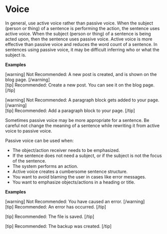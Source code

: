 # Voice

In general, use active voice rather than passive voice. When the subject (person or thing) of a sentence is performing the action, the sentence uses active voice. When the subject (person or thing) of a sentence is being acted upon, then the sentence uses passive voice. Active voice is more effective than passive voice and reduces the word count of a sentence. In sentences using passive voice, it may be difficult inferring who or what the subject is.

**Examples**  

[warning] Not Recommended: A new post is created, and is shown on the blog page. [/warning]  
[tip] Recommended: Create a new post. You can see it on the blog page. [/tip]

[warning] Not Recommended: A paragraph block gets added to your page. [/warning]  
[tip] Recommended: Add a paragraph block to your page. [/tip]

Sometimes passive voice may be more appropriate for a sentence. Be careful not change the meaning of a sentence while rewriting it from active voice to passive voice.

Passive voice can be used when:
- The object/action receiver needs to be emphasized.
- If the sentence does not need a subject, or if the subject is not the focus of the sentence.
- The system performs an action.
- Active voice creates a cumbersome sentence structure.
- You want to avoid blaming the user in cases like error messages.
- You want to emphasize objects/actions in a heading or title.

**Examples**  

[warning] Not Recommended: You have caused an error. [/warning]  
[tip] Recommended: An error has occurred. [/tip]

[tip] Recommended: The file is saved. [/tip]

[tip] Recommended: The backup was created.  [/tip]
